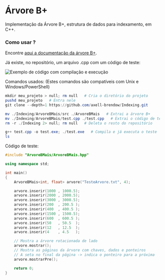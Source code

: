 # Árvore B+
Implementação da Árvore B+, estrutura de dados para indexamento, em C++.

### Como usar ?

Encontre [aqui a documentação da árvore B+](https://htmlpreview.github.io/?https://raw.githubusercontent.com/axell-brendow/Indexing/master/ArvoreBMais/doc/html/files.html).

Já existe, no repositório, um arquivo .cpp com um código de teste:

![Exemplo de código com compilação e execução](https://i.imgur.com/K7qP7Ix.png)

Comandos usados: (Estes comandos são compatíveis com Unix e Windows/PowerShell)

```PowerShell
mkdir meu_projeto > null; rm null   # Cria o diretório do projeto
pushd meu_projeto   # Entra nele
git clone --depth=1 https://github.com/axell-brendow/Indexing.git

mv ./Indexing/ArvoreBMais/src ./ArvoreBMais   # Extrai a árvore B+
mv ./Indexing/ArvoreBMais/test.cpp ./test.cpp   # Extrai o código de teste
rm -r ./Indexing 2> null; rm null   # Deleta o resto do repositório

g++ test.cpp -o test.exe; ./test.exe   # Compila e já executa o teste
ls

```

Código de teste:

```Cpp
#include "ArvoreBMais/ArvoreBMais.hpp"

using namespace std;

int main()
{
    ArvoreBMais<int, float> arvore("TesteArvore.txt", 4);

    arvore.inserir(1000 , 1000.5);
    arvore.inserir(2000 , 2000.5);
    arvore.inserir(3000 , 3000.5);
    arvore.inserir(200  , 200.5 );
    arvore.inserir(400  , 400.5 );
    arvore.inserir(1500 , 1500.5);
    arvore.inserir(600  , 600.5 );
    arvore.inserir(50   , 50.5  );
    arvore.inserir(12   , 12.5  );
    arvore.inserir(4    , 4.5   );

    // Mostra a árvore rotacionada de lado
    arvore.mostrar();
    // Mostra as páginas da árvore com chaves, dados e ponteiros
    // A seta no final da página -> indica o ponteiro para a próxima
    arvore.mostrarPre();

    return 0;
}

```